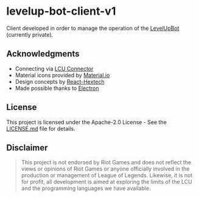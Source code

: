 # levelup-bot-client-v1

Client developed in order to manage the operation of the [LevelUpBot](https://github.com/iaaanz/levelup-bot-core-v1) (currently private).

## Acknowledgments

* Connecting via [LCU Connector](https://www.npmjs.com/package/lcu-connector)
* Material icons provided by [Material.io](https://material.io/icons/)
* Design concepts by [React-Hextech](https://github.com/LeagueDevelopers/react-hextech)
* Made possible thanks to [Electron](https://electronjs.org/)

## License

This project is licensed under the Apache-2.0 License - See the [LICENSE.md](LICENSE.md) file for details.

## Disclaimer

> This project is not endorsed by Riot Games and does not reflect the views or opinions of Riot Games or anyone officially involved in the production or management of League of Legends. Likewise, it is not for profit, all development is aimed at exploring the limits of the LCU and the programming languages we have available.

